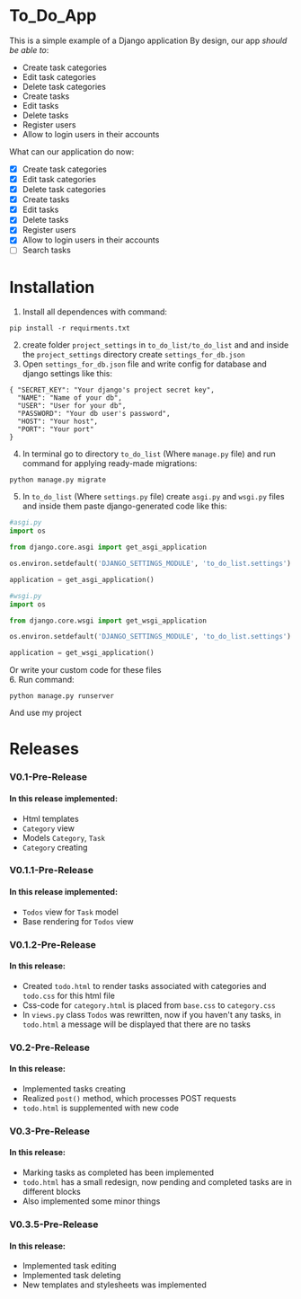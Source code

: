 # To_Do_App
This is a simple example of a Django application
By design, our app *should be able to*:
  - Create task categories
  - Edit task categories
  - Delete task categories
  - Create tasks
  - Edit tasks
  - Delete tasks
  - Register users
  - Allow to login users in their accounts
  
What can our application do now:
  - [X] Create task categories
  - [X] Edit task categories
  - [X] Delete task categories
  - [X] Create tasks
  - [X] Edit tasks
  - [X] Delete tasks
  - [X] Register users
  - [X] Allow to login users in their accounts
  - [ ] Search tasks
  
  #
  # Installation
  1. Install all dependences with command:
  ```console
  pip install -r requirments.txt
  ```
  2. create folder <code>project_settings</code> in <code>to_do_list/to_do_list</code> and and inside the <code>project_settings</code> directory
  create <code>settings_for_db.json</code>
  3. Open <code>settings_for_db.json</code> file and write config for database and django settings like this:  
  ```
  { "SECRET_KEY": "Your django's project secret key",
    "NAME": "Name of your db",
    "USER": "User for your db",
    "PASSWORD": "Your db user's password",
    "HOST": "Your host",
    "PORT": "Your port"
 }
 ```
 4. In terminal go to directory ```to_do_list``` (Where ```manage.py``` file) and run command for applying ready-made migrations:  
 ```console
 python manage.py migrate
 ```
 5. In ```to_do_list``` (Where ```settings.py``` file) create ```asgi.py``` and  ```wsgi.py``` files and inside them paste django-generated code like this:  
```python
#asgi.py
import os

from django.core.asgi import get_asgi_application

os.environ.setdefault('DJANGO_SETTINGS_MODULE', 'to_do_list.settings')

application = get_asgi_application()
```
 ```python
#wsgi.py 
import os

from django.core.wsgi import get_wsgi_application

os.environ.setdefault('DJANGO_SETTINGS_MODULE', 'to_do_list.settings')

application = get_wsgi_application()
 ```
Or write your custom code for these files  
6. Run command: 
```console
python manage.py runserver
```
 And use my project
 
 # Releases
 ### V0.1-Pre-Release  
   
 #### In this release implemented:
  - Html templates
  - ```Category``` view
  - Models ```Category```, ```Task```
  - ```Category``` creating
  
 ### V0.1.1-Pre-Release
 
 #### In this release implemented:
  - ```Todos``` view for ```Task``` model
  - Base rendering for ```Todos``` view
  
### V0.1.2-Pre-Release

####  In this release:
  - Created ```todo.html``` to render tasks associated with categories and ```todo.css``` for this html file
  - Css-code for ```category.html``` is placed from ```base.css``` to  ```category.css```
  - In ```views.py``` class ```Todos``` was rewritten, now if you haven't any tasks, in ```todo.html``` a message will be displayed that there are no tasks
### V0.2-Pre-Release
#### In this release:
  - Implemented tasks creating
  - Realized ```post()``` method, which processes POST requests
  - ```todo.html``` is supplemented with new code

### V0.3-Pre-Release
#### In this release:
  - Marking tasks as completed has been implemented
  - ```todo.html``` has a small redesign, now pending and completed tasks are in different blocks
  - Also implemented some minor things

### V0.3.5-Pre-Release
#### In this release:
  - Implemented task editing
  - Implemented task deleting
  - New templates and stylesheets was implemented
